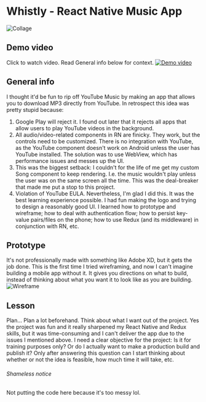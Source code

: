 ﻿# Whistly - React Native Music App
![Collage](https://i.imgur.com/T8PRCx3.png)
## Demo video
Click to watch video. Read General info below for context.
[
![Demo video](https://i.imgur.com/GdnIrjL.png)](https://www.youtube.com/watch?v=2qI87Yws7vc)
## General info
I thought it'd be fun to rip off YouTube Music by making an app that allows you to download MP3 directly from YouTube. In retrospect this idea was pretty stupid because:
1. Google Play will reject it. I found out later that it rejects all apps that allow users to play YouTube videos in the background.
2. All audio/video-related components in RN are finicky. They work, but the controls need to be customized. There is no integration with YouTube, as the YouTube component doesn't work on Android unless the user has YouTube installed. The solution was to use WebView, which has performance issues and messes up the UI.
3. This was the biggest setback: I couldn't for the life of me get my custom Song component to keep rendering. I.e. the music wouldn't play unless the user was on the same screen all the time. This was the deal-breaker that made me put a stop to this project.
4. Violation of YouTube EULA.
Nevertheless, I'm glad I did this. It was the best learning experience possible. I had fun making the logo and trying to design a reasonably good UI. I learned how to prototype and wireframe; how to deal with authentication flow; how to persist key-value pairs/files on the phone; how to use Redux (and its middleware) in conjunction with RN, etc.
## Prototype
It's not professionally made with something like Adobe XD, but it gets the job done. This is the first time I tried wireframing, and now I can't imagine building a mobile app without it. It gives you directions on what to build, instead of thinking about what you want it to look like as you are building.
![Wireframe](https://i.imgur.com/DNB0DGZ.png)
## Lesson
Plan... Plan a lot beforehand. Think about what I want out of the project. Yes the project was fun and it really sharpened my React Native and Redux skills, but it was time-consuming and I can't deliver the app due to the issues I mentioned above. I need a clear objective for the project: Is it for training purposes only? Or do I actually want to make a production build and publish it? Only after answering this question can I start thinking about whether or not the idea is feasible, how much time it will take, etc.
###### Shameless notice
Not putting the code here because it's too messy lol.
